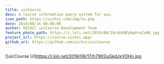 ```yaml
---
title: uicCourse
desc: A course information query system for you.
icon_path: https://uichcc.com/img/na.png
date: 2019/08/16 08:00:00
author: UICHCC uicCourse Development Team
feature_photo_path: https://i.loli.net/2019/08/19/oUd9EyAq4rwIzHR.jpg
project_url: https://course.uichcc.app/
github_url: https://github.com/uichcc/uicCourse
---
```


![uicCourse UI]https://i.loli.net/2019/08/17/h7WI2uGkdJxVOHn.jpg